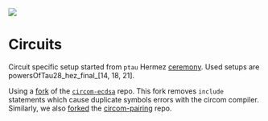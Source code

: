 ![](https://img.shields.io/badge/circom-2.0.3-lightgrey) 

# Circuits

Circuit specific setup started from `ptau` Hermez [ceremony](https://www.dropbox.com/sh/mn47gnepqu88mzl/AACaJkBU7mmCq8uU8ml0-0fma). Used setups are powersOfTau28_hez_final_[14, 18, 21].

Using a [fork]() of the [`circom-ecdsa`]() repo. This fork removes `include` statements which cause duplicate symbols errors with the circom compiler. Similarly, we also [forked]() the [circom-pairing]() repo. 